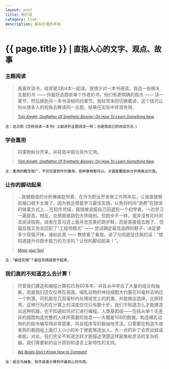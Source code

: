 ```yaml
---
layout: post
title: 他们说
category: link
description: 最有价值的声音
---
```

# {{ page.title }} <small>| 直指人心的文字、观点、故事</small>


### 主题阅读
<blockquote><p>
我喜欢读书，经常是3到4本一起读。我很少对一本书通读。我选一些相关主题的书 —— 你最好选那些单个作者的书，他们有更明确的观点 —— 读一章节，然后换到另一本书读相同的章节。我经常来回切换着读，这个技巧让你从很多人的视角去解读同一主题。结果在实际中非常有用。
</p><small><cite title="">
<a href="http://www.fastcompany.com/3000760/tom-knight-godfather-synthetic-biology-how-learn-something-new">
Tom Knight, Godfather Of Synthetic Biology, On How To Learn Something New
</a></cite></small></blockquote>
<small>注：这点和《怎样阅读一本书》上面讲的主题阅读一样；也是我自己的阅读方法 :)</small>



### 学会重用
<blockquote><p>
将事物拆分开来，并将其中部分另作它用。
</p><small><cite title="">
<a href="http://www.fastcompany.com/3000760/tom-knight-godfather-synthetic-biology-how-learn-something-new">
Tom Knight, Godfather Of Synthetic Biology, On How To Learn Something New
</a></cite></small></blockquote>
<small>注：重用的概念很广，不仅仅是软件的重用，各种事物都可以。关键是要能拆分并隔离出价值。</small>



### 让你的脚动起来
<blockquote><p>
...我被极度的分析瘫痪症所累，在作为职业开发者工作两年后，让我直接卷起袖口就干太难了，因为我总想着学习最佳实践，以免将时间“浪费”在错误的做事方式上... 在软件领域，我很难说服自己回退到一个初学者，一边学习一遍提高，相反，总想直接跳到大师级别。但跑步不一样，我并没有花时间去阅读指南，或者在亚马逊上面寻觅完美的跑步鞋，而是直接就去跑了... 但最后我又完全回到了“工程师模式” —— 尝试确定最佳品牌的鞋子，决定要多少双吸汗袜，诸如此类 —— 教练看了看我，说了句彻底怔住我的话：“想知道提升你跑步能力的方法吗？让你的脚动起来！”。
</p><small><cite title="">
<a href="http://swanson.github.com/blog/2012/08/27/move-your-feet.htm">
Move your feet
</a></cite></small></blockquote>
<small>注：“最佳实践”？最佳实践就是干起来。</small>



### 我们真的不知道怎么去计算！
<blockquote><p>
尽管我们建造和编程计算机已有60多年，并且从中学会了大量的组合和抽象，但是我们还仅仅停在表面。哺乳动物的神经细胞大约要花10毫秒去响应一个刺激。司机能在几百毫秒内处理视觉上的刺激，并能做出选择，比例转弯。这种行为的在计算上的深度仅仅只有数十步。我们不知道怎么才能建造出这种机器，也不知道如何对它进行编程。人类基因组——包括从单个无差异的细胞构造完整的人体所需要的信息——大概是1GB的数据。构造哺乳动物的的指令编写得非常密集，并且程序写的极端地灵活。只需要在构造牛或者狗的基因组上面打上小小的补丁便能够造出人。大一点的补丁会弄出蛙或者蛇。对此，我们完全不知道怎样才能描述清楚这样密集和灵活的复杂机器。我们需要新的设计原则和语言上新特性的支持。
</p><small><cite title="">
<a href="https://thestrangeloop.com/sessions/we-really-dont-know-how-to-compute">
We Really Don’t Know How to Compute!
</a></cite></small></blockquote>
<small>注：组合与抽象，软件或者计算机中最核心的东西。</small>




